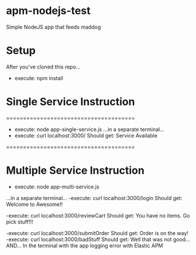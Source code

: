 # apm-nodejs-test
Simple NodeJS app that feeds maddog

# Setup
After you've cloned this repo...
- execute: npm install 

# Single Service Instruction
======================================
- execute: node app-single-service.js
...in a separate terminal...
- execute: curl localhost:3000/
Should get: Service Available

======================================
# Multiple Service Instruction
- execute: node app-multi-service.js

...in a separate terminal...
-execute: curl localhost:3000/login
Should get: Welcome to Awesome!!

-execute: curl localhost:3000/reviewCart
Should get: You have no items.  Go pick stuff!!!

-execute: curl localhost:3000/submitOrder
Should get: Order is on the way!
-execute: curl localhost:3000/badStuff
Should get: Well that was not good...
AND...
In the terminal with the app
logging error <GENERATED UUID> with Elastic APM

